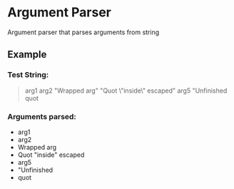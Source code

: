 # Argument Parser

Argument parser that parses arguments from string

## Example
### Test String: 
> arg1 arg2 "Wrapped arg" "Quot \\"inside\\" escaped" arg5 "Unfinished quot

### Arguments parsed:
- arg1
- arg2
- Wrapped arg
- Quot "inside" escaped
- arg5
- "Unfinished
- quot